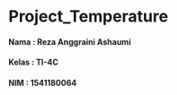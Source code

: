 # Project_Temperature

#### Nama  : Reza Anggraini Ashaumi
#### Kelas : TI-4C
#### NIM   : 1541180064
